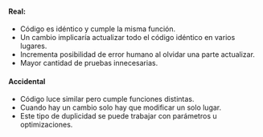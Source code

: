 #### Real:
* Código es idéntico y cumple la misma función.
* Un cambio implicaría actualizar todo el código idéntico en varios lugares.
* Incrementa posibilidad de error humano al olvidar una parte actualizar.
* Mayor cantidad de pruebas innecesarias.

#### Accidental
* Código luce similar pero cumple funciones distintas.
* Cuando hay un cambio solo hay que modificar un solo lugar.
* Este tipo de duplicidad se puede trabajar con parámetros u optimizaciones.